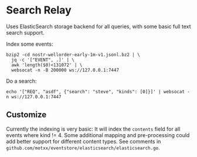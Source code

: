 # Search Relay

Uses ElasticSearch storage backend for all queries, with some basic full text search support.

Index some events:

```
bzip2 -cd nostr-wellorder-early-1m-v1.jsonl.bz2 | \
  jq -c '["EVENT", .]' | \
  awk 'length($0)<131072' | \
  websocat -n -B 200000 ws://127.0.0.1:7447
```

Do a search:

```
echo '["REQ", "asdf", {"search": "steve", "kinds": [0]}]' | websocat -n ws://127.0.0.1:7447
```


## Customize

Currently the indexing is very basic:  It will index the `contents` field for all events where kind != 4.
Some additional mapping and pre-processing could add better support for different content types.
See comments in `github.com/motxx/eventstore/elasticsearch/elasticsearch.go`.
